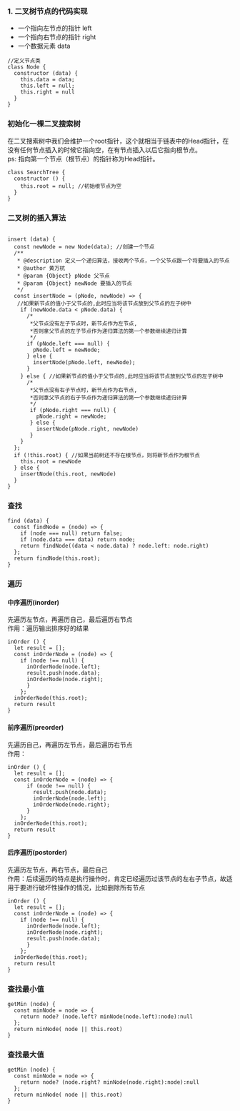 ### 1. 二叉树节点的代码实现
- 一个指向左节点的指针 left
- 一个指向右节点的指针 right
- 一个数据元素 data

```
//定义节点类
class Node {
  constructor (data) {
    this.data = data;
    this.left = null;
    this.right = null
  }
}
```
### 初始化一棵二叉搜索树
 在二叉搜索树中我们会维护一个root指针，这个就相当于链表中的Head指针，在没有任何节点插入的时候它指向空，在有节点插入以后它指向根节点。<br/>
 ps: 指向第一个节点（根节点）的指针称为Head指针。

```
class SearchTree {
  constructor () {
    this.root = null; //初始根节点为空
  }
}
```

### 二叉树的插入算法

```

insert (data) {
  const newNode = new Node(data); //创建一个节点
  /**
   * @description 定义一个递归算法，接收两个节点，一个父节点跟一个将要插入的节点
   * @author 黄万杭
   * @param {Object} pNode 父节点
   * @param {Object} newNode 要插入的节点
   */
  const insertNode = (pNode, newNode) => {
   //如果新节点的值小于父节点的,此时应当将该节点放到父节点的左子树中
    if (newNode.data < pNode.data) {
      /*
       *父节点没有左子节点时，新节点作为左节点,
       *否则拿父节点的左子节点作为递归算法的第一个参数继续递归计算
       */
      if (pNode.left === null) {
        pNode.left = newNode;
      } else {
        insertNode(pNode.left, newNode);
      }
    } else { //如果新节点的值小于父节点的,此时应当将该节点放到父节点的左子树中
      /*
       *父节点没有右子节点时，新节点作为右节点,
       *否则拿父节点的右子节点作为递归算法的第一个参数继续递归计算
       */
       if (pNode.right === null) {
         pNode.right = newNode;
       } else {
         insertNode(pNode.right, newNode)
       }
    }
  };
  if (!this.root) { //如果当前树还不存在根节点，则将新节点作为根节点
    this.root = newNode
  } else {
    insertNode(this.root, newNode)
  }
}
```
### 查找

```
find (data) {
  const findNode = (node) => {
    if (node === null) return false;
    if (node.data === data) return node;
    return findNode((data < node.data) ? node.left: node.right)
  };
  return findNode(this.root);
}
```
### 遍历
#### 中序遍历(inorder) 
先遍历左节点，再遍历自己，最后遍历右节点<br/>
作用：遍历输出排序好的结果

```
inOrder () {
  let result = [];
  const inOrderNode = (node) => {
    if (node !== null) {
      inOrderNode(node.left);
      result.push(node.data);
      inOrderNode(node.right);
      }
    };
  inOrderNode(this.root);
  return result
}
```

#### 前序遍历(preorder)
先遍历自己，再遍历左节点，最后遍历右节点<br/>
作用：

```
inOrder () {
  let result = [];
  const inOrderNode = (node) => {
      if (node !== null) {
        result.push(node.data);
        inOrderNode(node.left);
        inOrderNode(node.right);
      }
    };
  inOrderNode(this.root);
  return result
}
```

#### 后序遍历(postorder)
先遍历左节点，再右节点，最后自己<br/>
作用：后续遍历的特点是执行操作时，肯定已经遍历过该节点的左右子节点，故适用于要进行破坏性操作的情况，比如删除所有节点

```
inOrder () {
  let result = [];
  const inOrderNode = (node) => {
    if (node !== null) {
      inOrderNode(node.left);
      inOrderNode(node.right);
      result.push(node.data);
      }
    };
  inOrderNode(this.root);
  return result
}

```

### 查找最小值

```
getMin (node) {
  const minNode = node => {
    return node? (node.left? minNode(node.left):node):null
  };
  return minNode( node || this.root)
}
```
### 查找最大值

```
getMin (node) {
  const minNode = node => {
    return node? (node.right? minNode(node.right):node):null
  };
  return minNode( node || this.root)
}
```


